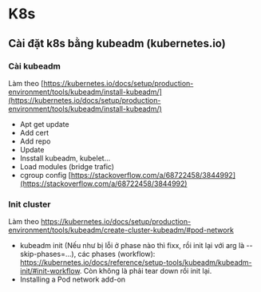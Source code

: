 # K8s

## Cài đặt k8s bằng kubeadm (kubernetes.io)

### Cài kubeadm

Làm theo [https://kubernetes.io/docs/setup/production-environment/tools/kubeadm/install-kubeadm/](https://kubernetes.io/docs/setup/production-environment/tools/kubeadm/install-kubeadm/)

- Apt get update
- Add cert
- Add repo
- Update
- Insstall kubeadm, kubelet...
- Load modules (bridge trafic)
- cgroup config [https://stackoverflow.com/a/68722458/3844992](https://stackoverflow.com/a/68722458/3844992)

### Init cluster

Làm theo https://kubernetes.io/docs/setup/production-environment/tools/kubeadm/create-cluster-kubeadm/#pod-network

- kubeadm init (Nếu như bị lỗi ở phase nào thì fixx, rồi init lại với arg là --skip-phases=...), các phases (workflow): https://kubernetes.io/docs/reference/setup-tools/kubeadm/kubeadm-init/#init-workflow. Còn không là phải tear down rồi init lại.
- Installing a Pod network add-on